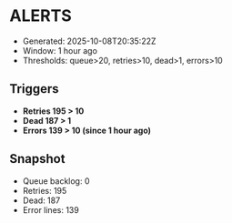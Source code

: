 # ALERTS

- Generated: 2025-10-08T20:35:22Z
- Window: 1 hour ago
- Thresholds: queue>20, retries>10, dead>1, errors>10

## Triggers
- **Retries 195 > 10**
- **Dead 187 > 1**
- **Errors 139 > 10 (since 1 hour ago)**

## Snapshot
- Queue backlog: 0
- Retries: 195
- Dead: 187
- Error lines: 139
